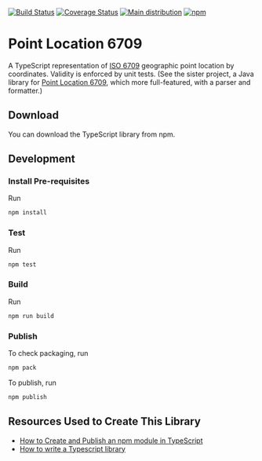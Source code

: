 [![Build Status](https://travis-ci.org/sualeh/pointlocation6709-ts.svg?branch=master)](https://travis-ci.org/sualeh/pointlocation6709-ts)
[![Coverage Status](https://img.shields.io/codecov/c/github/sualeh/pointlocation6709-ts/master.svg)](https://codecov.io/gh/sualeh/pointlocation6709-ts)
[![Main distribution](https://img.shields.io/badge/zip-download-blue.svg)](https://github.com/sualeh/pointlocation6709-ts/releases/latest)
[![npm](https://img.shields.io/npm/v/pointlocation6709-ts.svg)](https://www.npmjs.com/package/pointlocation6709-ts)

# Point Location 6709 

A TypeScript representation of [ISO 6709] geographic point location by coordinates. Validity is enforced by unit tests. (See the sister project, a Java library for [Point Location 6709], which more full-featured, with a parser and formatter.)

## Download

You can download the TypeScript library from npm.

## Development

### Install Pre-requisites

Run
```sh
npm install
```

### Test

Run
```sh
npm test
```

### Build

Run
```sh
npm run build
```

### Publish

To check packaging, run
```sh
npm pack
```

To publish, run
```sh
npm publish
```

## Resources Used to Create This Library

* [How to Create and Publish an npm module in TypeScript](https://codeburst.io/https-chidume-nnamdi-com-npm-module-in-typescript-12b3b22f0724)
* [How to write a Typescript library](https://www.tsmean.com/articles/how-to-write-a-typescript-library/)

[ISO 6709]: https://en.wikipedia.org/wiki/ISO_6709
[Point Location 6709]: https://github.com/sualeh/pointlocation6709/
